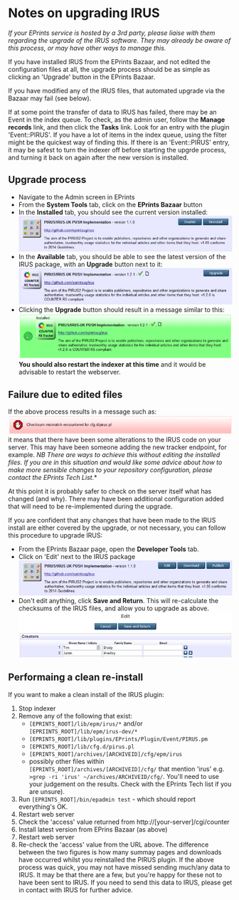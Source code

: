# Notes on upgrading IRUS

*If your EPrints service is hosted by a 3rd party, please liaise with them regarding the upgrade of the IRUS software.
They may already be aware of this process, or may have other ways to manage this.*

If you have installed IRUS from the EPrints Bazaar, and not edited the configuration files at all, 
the upgrade process should be as simple as clicking an 'Upgrade' button in the EPrints Bazaar.

If you have modified any of the IRUS files, that automated upgrade via the Bazaar may fail (see below).

If at some point the transfer of data to IRUS has failed, there may be an Event in the index queue. To check, 
as the admin user, follow the **Manage records** link, and then click the **Tasks** link. Look for an entry with 
the plugin 'Event::PIRUS'. If you have a lot of items in the index queue, using the filter might be the quickest 
way of finding this.
If there is an 'Event::PIRUS' entry, it may be safest to turn the indexer off before starting the upgrde process, and turning it back on again after the new version is installed.

## Upgrade process

* Navigate to the Admin screen in EPrints
* From the **System Tools** tab, click on the **EPrints Bazaar** button
* In the **Installed** tab, you should see the current version installed:
  ![Screenshot of Irus-v1.1.0 in EPrints Bazaar](UPGRADE-screenshots/irus-v1.1.0.png)
* In the **Available** tab, you should be able to see the latest version of the IRUS package, with an **Upgrade** button next to it:
  ![Screenshot of Irus-v1.2.1 Upgrade in EPrints Bazaar](UPGRADE-screenshots/irus-v1.2.1-upgrade.png)
* Clicking the **Upgrade** button should result in a message similar to this:
  ![Screenshot of Irus-v1.2.1 successful upgrade in EPrints Bazaar](UPGRADE-screenshots/irus-v1.2.1-upgraded.png)<br>
  **You should also restart the indexer at this time** and it would be advisable to restart the webserver.
  

## Failure due to edited files

If the above process results in a message such as:
![Screenshot of Irus-v1.2.1 Upgrade in EPrints Bazaar](UPGRADE-screenshots/irus-upgrade-failed.png)<br>
it means that there have been some alterations to the IRUS code on your server. This may have been someone adding the new tracker endpoint, for example. *NB There are ways to achieve this without editing the installed files. If you are in this situation and would like some advice about how to make more sensible changes to your repository configuration, please contact the EPrints Tech List.**

At this point it is probably safer to check on the server itself what has changed (and why). There may have been additional configuration added that will need to be re-implemented during the upgrade.

If you are confident that any changes that have been made to the IRUS install are either covered by the upgrade, or not necessary, you can follow this procedure to upgrade IRUS:
* From the EPrints Bazaar page, open the **Developer Tools** tab.
* Click on 'Edit' next to the IRUS package
![Screenshot edit button in EPrints Bazaar](UPGRADE-screenshots/irus-v1.1.0-edit-package.png)
* Don't edit anything, click **Save and Return**. This will re-calculate the checksums of the IRUS files, and allow you to upgrade as above.
![Screenshot edit button in EPrints Bazaar](UPGRADE-screenshots/irus-save-package.png)


## Performaing a clean re-install

If you want to make a clean install of the IRUS plugin:
1. Stop indexer
2. Remove any of the following that exist:
   - `[EPRINTS_ROOT]/lib/epm/irus/*` and/or `[EPRIINTS_ROOT]/lib/epm/irus-dev/*`
   - `[EPRINTS_ROOT]/lib/plugins/EPrints/Plugin/Event/PIRUS.pm`
   - `[EPRINTS_ROOT]/lib/cfg.d/pirus.pl`
   - `[EPRINTS_ROOT]/archives/[ARCHIVEID]/cfg/epm/irus`
   - possibly other files within `[EPRINTS_ROOT]/archives/[ARCHIVEID]/cfg/` that mention 'irus' e.g. `>grep -ri 'irus' ~/archives/ARCHIVEID/cfg/`. You'll need to use your judgement on the results. Check with the EPrints Tech list if you are unsure).
 3. Run `[EPRINTS_ROOT]/bin/epadmin test` - which should report everything's OK.
 4. Restart web server
 5. Check the 'access' value returned from http://[your-server]/cgi/counter
 6. Install latest version from EPrins Bazaar (as above)
 7. Restart web server
 8. Re-check the 'access' value from the URL above. The difference between the two figures is how many summay pages and downloads have occurred whilst you reinstalled the PIRUS plugin. If the above process was quick, you may not have missed sending much/any data to IRUS. It may be that there are a few, but you're happy for these not to have been sent to IRUS.
If you need to send this data to IRUS, please get in contact with IRUS for further advice.

